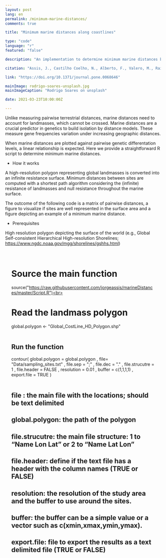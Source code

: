 ```yaml
---
layout: post
lang: en
permalink: /minimum-marine-distances/
comments: true

title: "Minimum marine distances along coastlines"

type: "code"
language: "r"
featured: "false"

description: "An implementation to determine minimum marine distances between coordinate points along coastlines."

citation: "Assis, J., Castilho Coelho, N., Alberto, F., Valero, M., Raimondi, P., Reed, D., Serrão, E. A. (2013). High and Distinct Range-Edge Genetic Diversity despite Local Bottlenecks. PLoS ONE, 8(7), e68646."

link: "https://doi.org/10.1371/journal.pone.0068646"

mainImage: rodrigo-soares-unsplash.jpg
mainImageCaption: "Rodrigo Soares on unsplash"

date: 2021-03-23T10:00:00Z

---
```


Unlike measuring pairwise terrestrial distances, marine distances need to account for landmasses, which cannot be crossed. Marine distances are a crucial predictor in genetics to build isolation by distance models. These measure gene frequencies variation under increasing geographic distances.

When marine distances are plotted against pairwise genetic differentation levels, a linear relationship is expected. Here we provide a straightforward R script to determine minimum marine distances.

<ul class="list-inline-dash font-family-secondary">
  <i class="fas fa-angle-double-right"></i> <li>How it works</li>
</ul>

A high-resolution polygon representing global landmasses is converted into an infinite resistance surface. Minimum distances between sites are computed with a shortest path algorithm considering the (infinite) resistance of landmasses and null resistance throughout the marine surface.

The outcome of the following code is a matrix of pairwise distances, a figure to visualize if sites are well represented in the surface area and a figure depicting an example of a minimum marine distance.

<ul class="list-inline-dash font-family-secondary">
  <i class="fas fa-angle-double-right"></i> <li>Prerequisites</li>
</ul>

High resolution polygon depicting the surface of the world (e.g., Global Self-consistent Hierarchical High-resolution Shorelines; https://www.ngdc.noaa.gov/mgg/shorelines/gshhs.html)

<div style="padding: 20px" class="border-radius-05 bg-gray font-family-secondary font-small text-dark">

# Source the main function<br>
source("https://raw.githubusercontent.com/jorgeassis/marineDistances/master/Script.R")<br><br>

# Read the landmass polygon<br>
global.polygon <- "Global_CostLine_HD_Polygon.shp"<br><br>

## Run the function<br>
contour( global.polygon = global.polygon , file= "Data/sampling_sites.txt" , file.sep = ";" , file.dec = "." , file.strucutre = 1 , file.header = FALSE , resolution = 0.01 , buffer = c(1,1,1,1) , export.file = TRUE )<br><br>

## file : the main file with the locations; should be text delimited<br>
## global.polygon: the path of the polygon<br>
## file.strucutre: the main file structure: 1 to “Name Lon Lat” or 2 to “Name Lat Lon”<br>
## file.header: define if the text file has a header with the column names (TRUE or FALSE)<br>
## resolution: the resolution of the study area and the buffer to use around the sites.<br>
## buffer: the buffer can be a simple value or a vector such as c(xmin,xmax,ymin,ymax).<br>
## export.file: file to export the results as a text delimited file (TRUE or FALSE)

</div>
